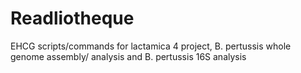 # Readliotheque
EHCG scripts/commands for lactamica 4 project, B. pertussis whole genome assembly/ analysis and B. pertussis 16S analysis
